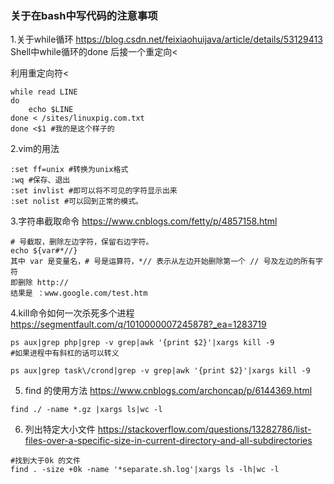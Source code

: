 ### 关于在bash中写代码的注意事项
1.关于while循环
https://blog.csdn.net/feixiaohuijava/article/details/53129413
Shell中while循环的done 后接一个重定向<

利用重定向符<
```
while read LINE
do
    echo $LINE
done < /sites/linuxpig.com.txt
done <$1 #我的是这个样子的
```
2.vim的用法
```
:set ff=unix #转换为unix格式
:wq #保存、退出
:set invlist #即可以将不可见的字符显示出来
:set nolist #可以回到正常的模式。
```
3.字符串截取命令
https://www.cnblogs.com/fetty/p/4857158.html
```
# 号截取，删除左边字符，保留右边字符。
echo ${var#*//}
其中 var 是变量名，# 号是运算符，*// 表示从左边开始删除第一个 // 号及左边的所有字符
即删除 http://
结果是 ：www.google.com/test.htm
```
4.kill命令如何一次杀死多个进程
https://segmentfault.com/q/1010000007245878?_ea=1283719
```
ps aux|grep php|grep -v grep|awk '{print $2}'|xargs kill -9
#如果进程中有斜杠的话可以转义

ps aux|grep task\/crond|grep -v grep|awk '{print $2}'|xargs kill -9
```
5. find 的使用方法
https://www.cnblogs.com/archoncap/p/6144369.html
```
find ./ -name *.gz |xargs ls|wc -l
```
6. 列出特定大小文件
https://stackoverflow.com/questions/13282786/list-files-over-a-specific-size-in-current-directory-and-all-subdirectories
```
#找到大于0k 的文件
find . -size +0k -name '*separate.sh.log'|xargs ls -lh|wc -l 
```
